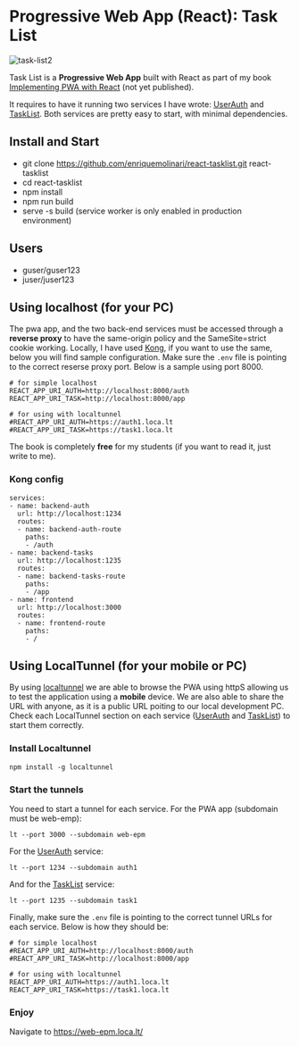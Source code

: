 # Progressive Web App (React): Task List

![task-list2](https://user-images.githubusercontent.com/11150895/139749657-0034c62b-4eb1-4210-9fec-7251b8daccda.png)

Task List is a **Progressive Web App** built with React as part of my book [Implementing PWA with React](https://leanpub.com/understandingreact) (not yet published).

It requires to have it running two services I have wrote: [UserAuth](https://github.com/enriquemolinari/userauth) and [TaskList](https://github.com/enriquemolinari/tasklist). Both services are pretty easy to start, with minimal dependencies.

## Install and Start

- git clone https://github.com/enriquemolinari/react-tasklist.git react-tasklist
- cd react-tasklist
- npm install
- npm run build
- serve -s build (service worker is only enabled in production environment)

## Users

- guser/guser123
- juser/juser123

## Using localhost (for your PC)

The pwa app, and the two back-end services must be accessed through a **reverse proxy** to have the same-origin policy and the SameSite=strict cookie working. Locally, I have used [Kong](https://konghq.com/install/#kong-community), if you want to use the same, below you will find sample configuration. Make sure the `.env` file is pointing to the correct reserse proxy port. Below is a sample using port 8000.

```
# for simple localhost
REACT_APP_URI_AUTH=http://localhost:8000/auth
REACT_APP_URI_TASK=http://localhost:8000/app

# for using with localtunnel
#REACT_APP_URI_AUTH=https://auth1.loca.lt
#REACT_APP_URI_TASK=https://task1.loca.lt
```

The book is completely **free** for my students (if you want to read it, just write to me).

### Kong config

```
services:
- name: backend-auth
  url: http://localhost:1234
  routes:
  - name: backend-auth-route
    paths:
    - /auth
- name: backend-tasks
  url: http://localhost:1235
  routes:
  - name: backend-tasks-route
    paths:
    - /app
- name: frontend
  url: http://localhost:3000
  routes:
  - name: frontend-route
    paths:
    - /
```

## Using LocalTunnel (for your mobile or PC)

By using [localtunnel](https://github.com/localtunnel/localtunnel) we are able to browse the PWA using httpS allowing us to test the application using a **mobile** device. We are also able to share the URL with anyone, as it is a public URL poiting to our local development PC. Check each LocalTunnel section on each service ([UserAuth](https://github.com/enriquemolinari/userauth) and [TaskList](https://github.com/enriquemolinari/tasklist)) to start them correctly.

### Install Localtunnel

`npm install -g localtunnel`

### Start the tunnels

You need to start a tunnel for each service. For the PWA app (subdomain must be web-emp):

`lt --port 3000 --subdomain web-epm`

For the [UserAuth](https://github.com/enriquemolinari/userauth) service:

`lt --port 1234 --subdomain auth1`

And for the [TaskList](https://github.com/enriquemolinari/tasklist) service:

`lt --port 1235 --subdomain task1`

Finally, make sure the `.env` file is pointing to the correct tunnel URLs for each service. Below is how they should be:

```
# for simple localhost
#REACT_APP_URI_AUTH=http://localhost:8000/auth
#REACT_APP_URI_TASK=http://localhost:8000/app

# for using with localtunnel
REACT_APP_URI_AUTH=https://auth1.loca.lt
REACT_APP_URI_TASK=https://task1.loca.lt
```

### Enjoy

Navigate to https://web-epm.loca.lt/
